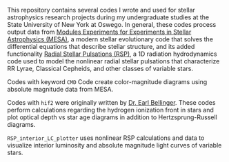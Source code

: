 This repository contains several codes I wrote and used for stellar astrophysics research projects during my undergraduate studies at the State University of New York at Oswego. In general, these codes process output data from [Modules Experiments for Experiments in Stellar Astrophysics (MESA)](https://ui.adsabs.harvard.edu/abs/2011ApJS..192....3P/abstract), a modern stellar evolutionary code that solves the differential equations that describe stellar structure, and its added functionality [Radial Stellar Pulsations (RSP)](https://ui.adsabs.harvard.edu/abs/2019ApJS..243...10P/abstract), a 1D radiation hydrodynamics code used to model the nonlinear radial stellar pulsations that characterize RR Lyrae, Classical Cepheids, and other classes of variable stars.

Codes with keyword `CMD` Code create color-magnitude diagrams using absolute magnitude data from MESA. 

Codes with `hif2` were originally written by [Dr. Earl Bellinger](https://github.com/earlbellinger). These codes perform calculations regarding the hydrogen ionization front in stars and plot optical depth vs star age diagrams in addition to Hertzsprung-Russell diagrams.

`RSP_interior_LC_plotter` uses nonlinear RSP calculations and data to visualize interior luminosity and absolute magnitude light curves of variable stars.
